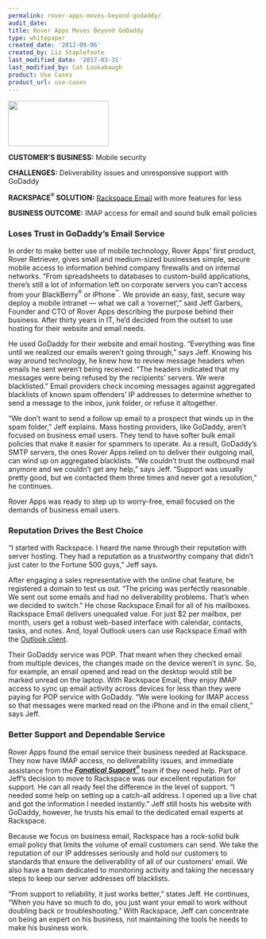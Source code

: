 ```yaml
---
permalink: rover-apps-moves-beyond-godaddy/
audit_date:
title: Rover Apps Moves Beyond GoDaddy
type: whitepaper
created_date: '2012-09-06'
created_by: Liz Staplefoote
last_modified_date: '2017-03-31'
last_modified_by: Cat Lookabaugh
product: Use Cases
product_url: use-cases
---
```


<a href="http://roverapps.com/home/">
   <img src="{% asset_path use-cases/rover-apps-moves-beyond-godaddy/Rover.png %}" width="202" height="91" />
</a>

**CUSTOMER'S BUSINESS:** Mobile security

**CHALLENGES:** Deliverability issues and unresponsive support with
GoDaddy

**RACKSPACE<sup>&reg;</sup> SOLUTION:** [Rackspace
Email](http://www.rackspace.com/apps/email_hosting/rackspace_email) with
more features for less

**BUSINESS OUTCOME:** IMAP access for email and sound bulk email policies

### Loses Trust in GoDaddy’s Email Service

In order to make better use of mobile technology, Rover Apps’ first
product, Rover Retriever, gives small and medium-sized businesses
simple, secure mobile access to information behind company firewalls and
on internal networks. “From spreadsheets to databases to custom-build
applications, there’s still a lot of information left on corporate
servers you can’t access from your BlackBerry<sup>&reg;</sup> or
iPhone<sup>&trade;</sup>. We provide an easy, fast, secure way deploy a mobile
intranet — what we call a ‘rovernet’,” said Jeff Garbers, Founder and CTO of
Rover Apps describing the purpose behind their business. After thirty years in
IT, he’d decided from the outset to use hosting for their website and email
needs.

He used GoDaddy for their website and email hosting. “Everything was
fine until we realized our emails weren’t going through,” says Jeff.
Knowing his way around technology, he knew how to review message headers
when emails he sent weren’t being received. “The headers indicated that
my messages were being refused by the recipients’ servers. We were
blacklisted.” Email providers check incoming messages against aggregated
blacklists of known spam offenders’ IP addresses to determine whether to
send a message to the inbox, junk folder, or refuse it altogether.

“We don’t want to send a follow up email to a prospect that winds up in
the spam folder,” Jeff explains. Mass hosting providers, like GoDaddy,
aren’t focused on business email users. They tend to have softer bulk
email policies that make it easier for spammers to operate. As a result,
GoDaddy’s SMTP servers, the ones Rover Apps relied on to deliver their
outgoing mail, can wind up on aggregated blacklists. “We couldn’t trust
the outbound mail anymore and we couldn’t get any help,” says Jeff.
“Support was usually pretty good, but we contacted them three times and
never got a resolution,” he continues.

Rover Apps was ready to step up to worry-free, email focused on the
demands of business email users.

### Reputation Drives the Best Choice

“I started with Rackspace. I heard the name through their reputation
with server hosting. They had a reputation as a trustworthy company that
didn’t just cater to the Fortune 500 guys,” Jeff says.

After engaging a sales representative with the online chat feature, he
registered a domain to test us out. “The pricing was perfectly
reasonable. We sent out some emails and had no deliverability problems.
That’s when we decided to switch.” He chose Rackspace Email for all of
his mailboxes. Rackspace Email delivers unequaled value. For just \$2
per mailbox, per month, users get a robust web-based interface with
calendar, contacts, tasks, and notes. And, loyal Outlook users can use
Rackspace Email with the [Outlook
client](http://www.rackspace.com/apps/email_hosting/exchange_hosting/outlook_server/).

Their GoDaddy service was POP. That meant when they checked email from
multiple devices, the changes made on the device weren’t in sync. So,
for example, an email opened and read on the desktop would still be
marked unread on the laptop. With Rackspace Email, they enjoy IMAP
access to sync up email activity across devices for less than they were
paying for POP service with GoDaddy. “We were looking for IMAP access so
that messages were marked read on the iPhone and in the email client,”
says Jeff.

### Better Support and Dependable Service

Rover Apps found the email service their business needed at Rackspace.
They now have IMAP access, no deliverability issues, and immediate
assistance from the [***Fanatical
Support<sup>&reg;</sup>***](http://www.rackspace.com/whyrackspace/support/)
team if they need help. Part of Jeff’s decision to move to Rackspace was our
excellent reputation for support. He can all ready feel the difference
in the level of support. “I needed some help on setting up a catch-all
address. I opened up a live chat and got the information I needed
instantly.” Jeff still hosts his website with GoDaddy, however, he
trusts his email to the dedicated email experts at Rackspace.

Because we focus on business email, Rackspace has a rock-solid bulk
email policy that limits the volume of email customers can send. We take
the reputation of our IP addresses seriously and hold our customers to
standards that ensure the deliverability of all of our customers’ email.
We also have a team dedicated to monitoring activity and taking the
necessary steps to keep our server addresses off blacklists.

“From support to reliability, it just works better,” states Jeff. He
continues, “When you have so much to do, you just want your email to
work without doubling back or troubleshooting.” With Rackspace, Jeff can
concentrate on being an expert on his business, not maintaining the
tools he needs to make his business work.
